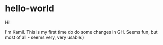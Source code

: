 # hello-world

Hi!

I'm Kamil. This is my first time do do some changes in GH. 
Seems fun, but most of all - seems very, very usable:)
